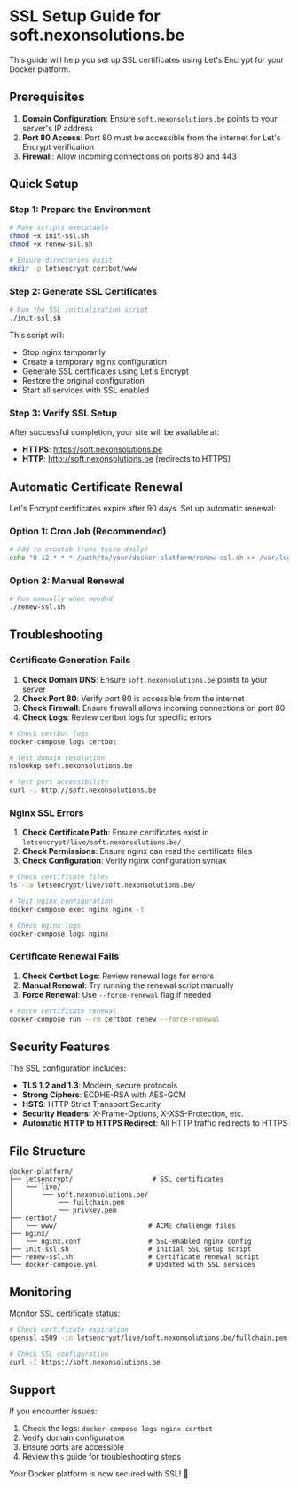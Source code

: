 # SSL Setup Guide for soft.nexonsolutions.be

This guide will help you set up SSL certificates using Let's Encrypt for your Docker platform.

## Prerequisites

1. **Domain Configuration**: Ensure `soft.nexonsolutions.be` points to your server's IP address
2. **Port 80 Access**: Port 80 must be accessible from the internet for Let's Encrypt verification
3. **Firewall**: Allow incoming connections on ports 80 and 443

## Quick Setup

### Step 1: Prepare the Environment

```bash
# Make scripts executable
chmod +x init-ssl.sh
chmod +x renew-ssl.sh

# Ensure directories exist
mkdir -p letsencrypt certbot/www
```

### Step 2: Generate SSL Certificates

```bash
# Run the SSL initialization script
./init-ssl.sh
```

This script will:
- Stop nginx temporarily
- Create a temporary nginx configuration
- Generate SSL certificates using Let's Encrypt
- Restore the original configuration
- Start all services with SSL enabled

### Step 3: Verify SSL Setup

After successful completion, your site will be available at:
- **HTTPS**: https://soft.nexonsolutions.be
- **HTTP**: http://soft.nexonsolutions.be (redirects to HTTPS)

## Automatic Certificate Renewal

Let's Encrypt certificates expire after 90 days. Set up automatic renewal:

### Option 1: Cron Job (Recommended)

```bash
# Add to crontab (runs twice daily)
echo "0 12 * * * /path/to/your/docker-platform/renew-ssl.sh >> /var/log/ssl-renewal.log 2>&1" | crontab -
```

### Option 2: Manual Renewal

```bash
# Run manually when needed
./renew-ssl.sh
```

## Troubleshooting

### Certificate Generation Fails

1. **Check Domain DNS**: Ensure `soft.nexonsolutions.be` points to your server
2. **Check Port 80**: Verify port 80 is accessible from the internet
3. **Check Firewall**: Ensure firewall allows incoming connections on port 80
4. **Check Logs**: Review certbot logs for specific errors

```bash
# Check certbot logs
docker-compose logs certbot

# Test domain resolution
nslookup soft.nexonsolutions.be

# Test port accessibility
curl -I http://soft.nexonsolutions.be
```

### Nginx SSL Errors

1. **Check Certificate Path**: Ensure certificates exist in `letsencrypt/live/soft.nexonsolutions.be/`
2. **Check Permissions**: Ensure nginx can read the certificate files
3. **Check Configuration**: Verify nginx configuration syntax

```bash
# Check certificate files
ls -la letsencrypt/live/soft.nexonsolutions.be/

# Test nginx configuration
docker-compose exec nginx nginx -t

# Check nginx logs
docker-compose logs nginx
```

### Certificate Renewal Fails

1. **Check Certbot Logs**: Review renewal logs for errors
2. **Manual Renewal**: Try running the renewal script manually
3. **Force Renewal**: Use `--force-renewal` flag if needed

```bash
# Force certificate renewal
docker-compose run --rm certbot renew --force-renewal
```

## Security Features

The SSL configuration includes:

- **TLS 1.2 and 1.3**: Modern, secure protocols
- **Strong Ciphers**: ECDHE-RSA with AES-GCM
- **HSTS**: HTTP Strict Transport Security
- **Security Headers**: X-Frame-Options, X-XSS-Protection, etc.
- **Automatic HTTP to HTTPS Redirect**: All HTTP traffic redirects to HTTPS

## File Structure

```
docker-platform/
├── letsencrypt/                    # SSL certificates
│   └── live/
│       └── soft.nexonsolutions.be/
│           ├── fullchain.pem
│           └── privkey.pem
├── certbot/
│   └── www/                       # ACME challenge files
├── nginx/
│   └── nginx.conf                 # SSL-enabled nginx config
├── init-ssl.sh                    # Initial SSL setup script
├── renew-ssl.sh                   # Certificate renewal script
└── docker-compose.yml             # Updated with SSL services
```

## Monitoring

Monitor SSL certificate status:

```bash
# Check certificate expiration
openssl x509 -in letsencrypt/live/soft.nexonsolutions.be/fullchain.pem -text -noout | grep "Not After"

# Check SSL configuration
curl -I https://soft.nexonsolutions.be
```

## Support

If you encounter issues:

1. Check the logs: `docker-compose logs nginx certbot`
2. Verify domain configuration
3. Ensure ports are accessible
4. Review this guide for troubleshooting steps

Your Docker platform is now secured with SSL! 🎉 